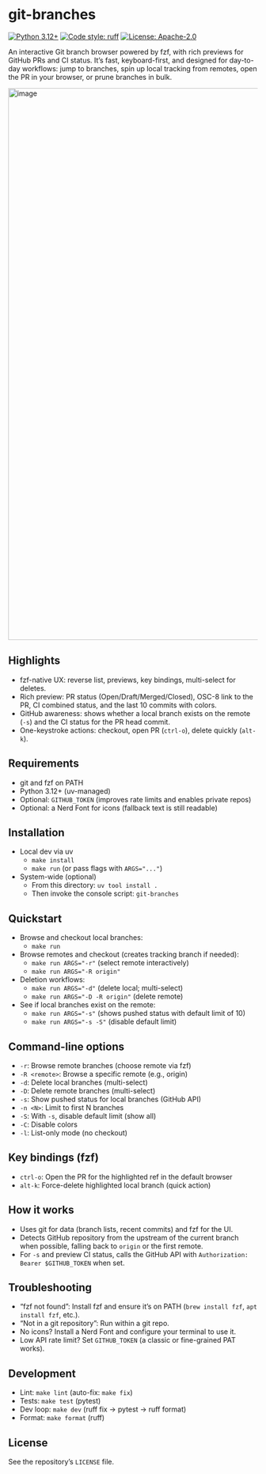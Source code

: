 # git-branches

[![Python 3.12+](https://img.shields.io/badge/python-3.12%2B-3776AB?logo=python&logoColor=white)](#requirements)
[![Code style: ruff](https://img.shields.io/badge/code%20style-ruff-46A3FF)](https://docs.astral.sh/ruff/)
[![License: Apache-2.0](https://img.shields.io/badge/license-Apache--2.0-blue)](../../LICENSE)

An interactive Git branch browser powered by fzf, with rich previews for GitHub PRs and CI status. It’s fast, keyboard-first, and designed for day-to-day workflows: jump to branches, spin up local tracking from remotes, open the PR in your browser, or prune branches in bulk.

<img width="1758" height="1116" alt="image" src="https://github.com/user-attachments/assets/fbf02793-8934-4457-88cf-19f56c857107" />


## Highlights

- fzf-native UX: reverse list, previews, key bindings, multi-select for deletes.
- Rich preview: PR status (Open/Draft/Merged/Closed), OSC-8 link to the PR, CI combined status, and the last 10 commits with colors.
- GitHub awareness: shows whether a local branch exists on the remote (`-s`) and the CI status for the PR head commit.
- One-keystroke actions: checkout, open PR (`ctrl-o`), delete quickly (`alt-k`).

## Requirements

- git and fzf on PATH
- Python 3.12+ (uv-managed)
- Optional: `GITHUB_TOKEN` (improves rate limits and enables private repos)
- Optional: a Nerd Font for icons (fallback text is still readable)

## Installation

- Local dev via uv
  - `make install`
  - `make run` (or pass flags with `ARGS="..."`)
- System-wide (optional)
  - From this directory: `uv tool install .`
  - Then invoke the console script: `git-branches`

## Quickstart

- Browse and checkout local branches:
  - `make run`
- Browse remotes and checkout (creates tracking branch if needed):
  - `make run ARGS="-r"` (select remote interactively)
  - `make run ARGS="-R origin"`
- Deletion workflows:
  - `make run ARGS="-d"` (delete local; multi-select)
  - `make run ARGS="-D -R origin"` (delete remote)
- See if local branches exist on the remote:
  - `make run ARGS="-s"` (shows pushed status with default limit of 10)
  - `make run ARGS="-s -S"` (disable default limit)

## Command-line options

- `-r`: Browse remote branches (choose remote via fzf)
- `-R <remote>`: Browse a specific remote (e.g., origin)
- `-d`: Delete local branches (multi-select)
- `-D`: Delete remote branches (multi-select)
- `-s`: Show pushed status for local branches (GitHub API)
- `-n <N>`: Limit to first N branches
- `-S`: With `-s`, disable default limit (show all)
- `-C`: Disable colors
- `-l`: List-only mode (no checkout)

## Key bindings (fzf)

- `ctrl-o`: Open the PR for the highlighted ref in the default browser
- `alt-k`: Force-delete highlighted local branch (quick action)

## How it works

- Uses git for data (branch lists, recent commits) and fzf for the UI.
- Detects GitHub repository from the upstream of the current branch when possible, falling back to `origin` or the first remote.
- For `-s` and preview CI status, calls the GitHub API with `Authorization: Bearer $GITHUB_TOKEN` when set.

## Troubleshooting

- “fzf not found”: Install fzf and ensure it’s on PATH (`brew install fzf`, `apt install fzf`, etc.).
- “Not in a git repository”: Run within a git repo.
- No icons? Install a Nerd Font and configure your terminal to use it.
- Low API rate limit? Set `GITHUB_TOKEN` (a classic or fine-grained PAT works).

## Development

- Lint: `make lint` (auto-fix: `make fix`)
- Tests: `make test` (pytest)
- Dev loop: `make dev` (ruff fix → pytest → ruff format)
- Format: `make format` (ruff)

## License

See the repository’s `LICENSE` file.
